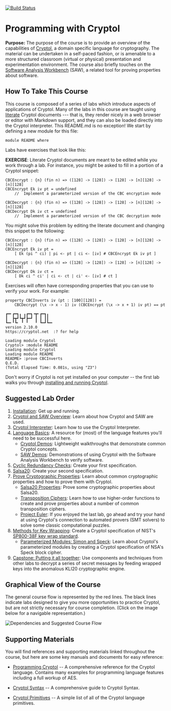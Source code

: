 [![Build Status](https://travis-ci.com/weaversa/cryptol-course.svg?branch=master)](https://travis-ci.com/weaversa/cryptol-course)

# Programming with Cryptol

**Purpose:** The purpose of the course is to provide an overview of
the capabilities of [Cryptol](https://github.com/GaloisInc/cryptol), a
domain specific language for cryptography. The material can be
undertaken in a self-paced fashion, or is amenable to a more
structured classroom (virtual or physical) presentation and
experimentation environment. The course also briefly touches on the
[Software Analysis Workbench](https://github.com/GaloisInc/saw-script)
(SAW), a related tool for proving properties about software.

## How To Take This Course

This course is composed of a series of labs which introduce aspects of
applications of Cryptol. Many of the labs in this course are taught
using [literate](https://en.wikipedia.org/wiki/Literate_programming)
Cryptol documents --- that is, they render nicely in a web browser or
editor with Markdown support, and they can also be loaded directly
into the Cryptol interpreter. This README.md is no exception! We start
by defining a new module for this file:

```cryptol
module README where
```

Labs have exercises that look like this:

**EXERCISE**: Literate Cryptol documents are meant to be edited while
you work through a lab. For instance, you might be asked to fill in a
portion of a Cryptol snippet:

```comment
CBCEncrypt : {n} (fin n) => ([128] -> [128]) -> [128] -> [n][128] -> [n][128]
CBCEncrypt Ek iv pt = undefined
    //  Implement a parameterized version of the CBC encryption mode

CBCDecrypt : {n} (fin n) => ([128] -> [128]) -> [128] -> [n][128] -> [n][128]
CBCDecrypt Dk iv ct = undefined
    //  Implement a parameterized version of the CBC decryption mode
```

You might solve this problem by editing the literate document and
changing this snippet to the following:

```cryptol
CBCEncrypt : {n} (fin n) => ([128] -> [128]) -> [128] -> [n][128] -> [n][128]
CBCEncrypt Ek iv pt =
    [ Ek (pi ^ ci) | pi <- pt | ci <- [iv] # CBCEncrypt Ek iv pt ]

CBCDecrypt : {n} (fin n) => ([128] -> [128]) -> [128] -> [n][128] -> [n][128]
CBCDecrypt Dk iv ct =
    [ Dk ci ^ ci' | ci <- ct | ci' <- [iv] # ct ]
```

Exercises will often have corresponding properties that you can use to
verify your work. For example:

```cryptol
property CBCInverts iv (pt : [100][128]) =
    CBCDecrypt (\x -> x - 1) iv (CBCEncrypt (\x -> x + 1) iv pt) == pt
```

```Xcryptol session
┏━╸┏━┓╻ ╻┏━┓╺┳╸┏━┓╻
┃  ┣┳┛┗┳┛┣━┛ ┃ ┃ ┃┃
┗━╸╹┗╸ ╹ ╹   ╹ ┗━┛┗━╸
version 2.10.0
https://cryptol.net  :? for help

Loading module Cryptol
Cryptol> :module README
Loading module Cryptol
Loading module README
README> :prove CBCInverts
Q.E.D.
(Total Elapsed Time: 0.081s, using "Z3")
```

Don't worry if Cryptol is not yet installed on your computer -- the
first lab walks you through [installing and running
Cryptol](INSTALL.md).


## Suggested Lab Order

1. [Installation](INSTALL.md): Get up and running.
2. [Cryptol and SAW Overview](labs/Overview/Overview.md): Learn about
   how Cryptol and SAW are used.
3. [Cryptol Interpreter](labs/Interpreter/Interpreter.md): Learn how
   to use the Cryptol Interpreter.
4. [Language Basics](labs/Language/Basics.md): A resource
   for (most) of the language features you'll need to be successful
   here.
    * [Cryptol Demos](labs/Demos/Cryptol/Demos.md): Lightweight
      walkthroughs that demonstrate common Cryptol concepts.
    * [SAW Demos](labs/Demos/SAW/Demos.md): Demonstrations of using
      Cryptol with the Software Analysis Workbench to verify software.
5. [Cyclic Redundancy Checks](labs/CRC/CRC.md): Create your first
   specification.
6. [Salsa20](labs/Salsa20/Salsa20.md): Create your second
   specification.
7. [Prove Cryptographic
   Properties](labs/CryptoProofs/CryptoProofs.md): Learn about common
   cryptographic properties and how to prove them with Cryptol.
    * [Salsa20 Properties](labs/Salsa20/Salsa20Props.md): Prove some
      cryptographic properties about Salsa20.
    * [Transposition Ciphers](labs/Transposition/Contents.md):
      Learn how to use higher-order functions to create and prove
      properties about a number of common transposition ciphers.
    * [Project Euler](labs/ProjectEuler/ProjectEuler.md): If you
      enjoyed the last lab, go ahead and try your hand at using
      Cryptol's connection to automated provers (SMT solvers) to solve
      some classic computational puzzles.
8. [Methods for Key Wrapping](labs/KeyWrapping/KeyWrapping.md):
   Create a Cryptol specification of NIST's [SP800-38F key wrap
   standard](https://csrc.nist.gov/publications/detail/sp/800-38f/final).
    * [Parameterized Modules: Simon and
      Speck](labs/SimonSpeck/SimonSpeck.md): Learn about Cryptol's
      parameterized modules by creating a Cryptol specification of
      NSA's Speck block cipher.
9. [Capstone: Putting it all together](labs/LoremIpsum/LoremIpsum.md):
   Use components and techniques from other labs to decrypt a series
   of secret messages by feeding wrapped keys into the anomalous KLI20
   cryptographic engine.

## Graphical View of the Course

The general course flow is represented by the red lines. The black
lines indicate labs designed to give you more opportunities to
practice Cryptol, but are not strictly necessary for course
completion. (Click on the image below for a navigable representation.)

<img class="center" src="https://raw.githubusercontent.com/weaversa/cryptol-course/master/misc/deps.svg" alt="Dependencies and Suggested Course Flow">

## Supporting Materials

You will find references and supporting materials linked throughout
the course, but here are some key manuals and documents for easy
reference:

* [Programming
  Cryptol](https://github.com/GaloisInc/cryptol/blob/master/docs/ProgrammingCryptol.pdf)
  -- A comprehensive reference for the Cryptol language. Contains many
  examples for programming language features including a full workup
  of AES.

* [Cryptol
  Syntax](https://github.com/GaloisInc/cryptol/blob/master/docs/Syntax.pdf)
  -- A comprehensive guide to Cryptol Syntax.

* [Cryptol
  Primitives](https://github.com/GaloisInc/cryptol/blob/master/docs/CryptolPrims.pdf)
  -- A simple list of all of the Cryptol language primitives.
